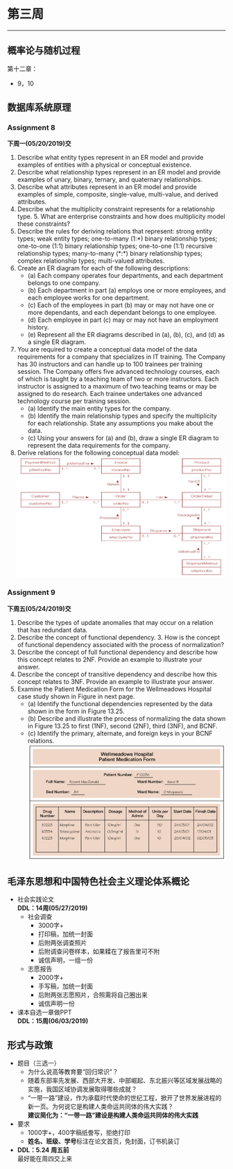 # 第三周  
---  

## 概率论与随机过程  
第十二章：  
- 9，10  

## 数据库系统原理  
### Assignment 8  
**下周一(05/20/2019)交**  
1. Describe what entity types represent in an ER model and provide examples of entities with a physical or conceptual existence.  
2. Describe what relationship types represent in an ER model and provide examples of unary, binary, ternary, and quaternary relationships.  
3. Describe what attributes represent in an ER model and provide examples of simple, composite, single-value, multi-value, and derived attributes.  
4. Describe what the multiplicity constraint represents for a relationship type. 5. What are enterprise constraints and how does multiplicity model these constraints?  
6. Describe the rules for deriving relations that represent: strong entity types; weak entity types; one-to-many (1:\*) binary relationship types; one-to-one (1:1) binary relationship types; one-to-one (1:1) recursive relationship types; many-to-many (\*:\*) binary relationship types; complex relationship types; multi-valued attributes.  
7. Create an ER diagram for each of the following descriptions:
	- (a) Each company operates four departments, and each department belongs to one company.  
	- (b) Each department in part (a) employs one or more employees, and each employee works for one department.  
	- (c) Each of the employees in part (b) may or may not have one or more dependants, and each dependant belongs to one employee.  
	- (d) Each employee in part (c) may or may not have an employment history.  
	- (e) Represent all the ER diagrams described in (a), (b), (c), and (d) as a single ER diagram.  
7. You are required to create a conceptual data model of the data requirements for a company that specializes in IT training. The Company has 30 instructors and can handle up to 100 trainees per training session. The Company offers five advanced technology courses, each of which is taught by a teaching team of two or more instructors. Each instructor is assigned to a maximum of two teaching teams or may be assigned to do research. Each trainee undertakes one advanced technology course per training session.  
	- (a) Identify the main entity types for the company.  
	- (b) Identify the main relationship types and specify the multiplicity for each relationship. State any assumptions you make about the data.  
	- (c) Using your answers for (a) and (b), draw a single ER diagram to represent the data requirements for the company.  
8. Derive relations for the following conceptual data model:  
![chapter 8](img/8.png)  

### Assignment 9  
**下周五(05/24/2019)交**  
1. Describe the types of update anomalies that may occur on a relation that has redundant data.  
2. Describe the concept of functional dependency. 3. How is the concept of functional dependency associated with the process of normalization?  
4. Describe the concept of full functional dependency and describe how this concept relates to 2NF. Provide an example to illustrate your answer.  
5. Describe the concept of transitive dependency and describe how this concept relates to 3NF. Provide an example to illustrate your answer.  
6. Examine the Patient Medication Form for the Wellmeadows Hospital case study shown in Figure in next page.  
	- (a) Identify the functional dependencies represented by the data shown in the form in Figure 13.25.  
	- (b) Describe and illustrate the process of normalizing the data shown in Figure 13.25 to first (1NF), second (2NF), third (3NF), and BCNF.  
	- (c) Identify the primary, alternate, and foreign keys in your BCNF relations.  
![Chapter 9](img/9.png)  

## 毛泽东思想和中国特色社会主义理论体系概论  
- 社会实践论文  
  **DDL：14周(05/27/2019)**  
	- 社会调查  
		- 3000字+  
		- 打印稿，加统一封面  
		- 后附两张调查照片  
		- 后附调查问卷样本，如果糅在了报告里可不附  
		- 诚信声明，一组一份  
	- 志愿报告  
		- 2000字+  
		- 手写稿，加统一封面  
		- 后附两张志愿照片，合照需将自己圈出来  
		- 诚信声明一份  
- 课本自选一章做PPT  
  **DDL：15周(06/03/2019)**  

## 形式与政策  
- 题目（三选一）  
	- 为什么说高等教育要“回归常识”？  
	- 随着东部率先发展、西部大开发、中部崛起、东北振兴等区域发展战略的实施，我国区域协调发展取得哪些成就？  
	- “一带一路”建设，作为承载时代使命的世纪工程，掀开了世界发展进程的新一页。为何说它是构建人类命运共同体的伟大实践？  
	  **建议简化为：“一带一路”建设是构建人类命运共同体的伟大实践**  
- 要求  
	- 1000字+，400字稿纸誊写，拒绝打印  
	- **姓名、班级、学号**标注在论文首页，免封面，订书机装订  
- **DDL：5.24 周五前**  
  最好能在周四交上来  